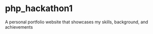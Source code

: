 # php_hackathon1
A personal portfolio website that showcases my skills, background, and achievements
